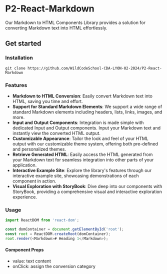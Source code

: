 # P2-React-Markdown

Our Markdown to HTML Components Library provides a solution for converting Markdown text into HTML effortlessly.

## Get started

### Installation
```
git clone https://github.com/WildCodeSchool-CDA-LYON-02-2024/P2-React-Markdown
```

### Features
- **Markdown to HTML Conversion**: Easily convert Markdown text into HTML, saving you time and effort. 
- **Support for Standard Markdown Elements**: We support a wide range of standard Markdown elements including headers, lists, links, images, and more. 
- **Input and Output Components**: Integration is made simple with dedicated Input and Output components. Input your Markdown text and instantly view the converted HTML output.
- **Customizable Appearance**: Tailor the look and feel of your HTML output with our customizable theme system, offering both pre-defined and personalized themes. 
- **Retrieve Generated HTML**: Easily access the HTML generated from your Markdown text for seamless integration into other parts of your application.
- **Interactive Example Site**: Explore the library's features through our interactive example site, showcasing demonstrations of each component in action.
- **Visual Exploration with StoryBook**: Dive deep into our components with StoryBook, providing a comprehensive visual and interactive exploration experience.

### Usage
``` js
import ReactDOM from 'react-dom';

const domContainer = document.getElementById('root');
const root = ReactDOM.createRoot(domContainer);
root.render(<Markdown># Heading 1</Markdown>);
```

#### Component Props
- value: text content
- onClick: assign the conversion category
